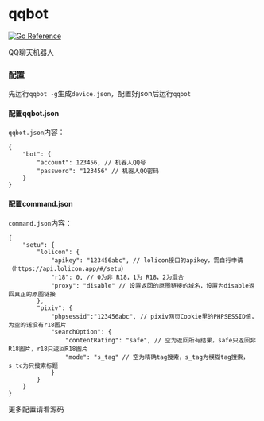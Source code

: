 # qqbot
[![Go Reference](https://pkg.go.dev/badge/github.com/orzogc/qqbot.svg)](https://pkg.go.dev/github.com/orzogc/qqbot)

QQ聊天机器人

### 配置
先运行`qqbot -g`生成`device.json`，配置好json后运行`qqbot`

#### 配置qqbot.json
`qqbot.json`内容：
```
{
    "bot": {
        "account": 123456, // 机器人QQ号
        "password": "123456" // 机器人QQ密码
    }
}
```

#### 配置command.json
`command.json`内容：
```
{
    "setu": {
        "lolicon": {
            "apikey": "123456abc", // lolicon接口的apikey，需自行申请（https://api.lolicon.app/#/setu）
            "r18": 0, // 0为非 R18，1为 R18，2为混合
            "proxy": "disable" // 设置返回的原图链接的域名，设置为disable返回真正的原图链接
        },
        "pixiv": {
            "phpsessid":"123456abc", // pixiv网页Cookie里的PHPSESSID值，为空的话没有r18图片
            "searchOption": {
                "contentRating": "safe", // 空为返回所有结果，safe只返回非R18图片，r18只返回R18图片
                "mode": "s_tag" // 空为精确tag搜索，s_tag为模糊tag搜索，s_tc为只搜索标题
            }
        }
    }
}
```

更多配置请看源码
